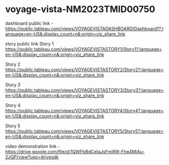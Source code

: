 # voyage-vista-NM2023TMID00750


dashboard public link - https://public.tableau.com/views/VOYAGEVISTADASHBOARD/Dashboard1?:language=en-US&:display_count=n&:origin=viz_share_link

story public link 
Story 1
https://public.tableau.com/views/VOYAGEVISTASTORY1/Story1?:language=en-US&:display_count=n&:origin=viz_share_link

Story 2
https://public.tableau.com/views/VOYAGEVISTASTORY2/Story2?:language=en-US&:display_count=n&:origin=viz_share_link

Story 3
https://public.tableau.com/views/VOYAGEVISTASTORY3/Story3?:language=en-US&:display_count=n&:origin=viz_share_link

Story 4
https://public.tableau.com/views/VOYAGEVISTASTORY4/Story4?:language=en-US&:display_count=n&:origin=viz_share_link

Story 5
https://public.tableau.com/views/VOYAGEVISTASTORY5/Story5?:language=en-US&:display_count=n&:origin=viz_share_link


video demonstration link - https://drive.google.com/file/d/1QWFbBdCeIaJsFmiR9l-Fhe4MiAu-2JQP/view?usp=drivesdk

